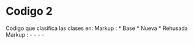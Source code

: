 # Codigo 2

Codigo que clasifica las clases en:
Markup : * Base
         * Nueva
         * Rehusada
Markup :  - - - -
